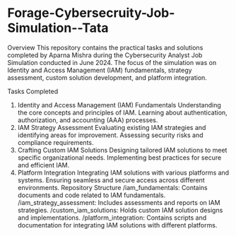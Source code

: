 # Forage-Cybersecruity-Job-Simulation--Tata
Overview
This repository contains the practical tasks and solutions completed by Aparna Mishra during the Cybersecurity Analyst Job Simulation conducted in June 2024. The focus of the simulation was on Identity and Access Management (IAM) fundamentals, strategy assessment, custom solution development, and platform integration.

Tasks Completed
1. Identity and Access Management (IAM) Fundamentals
Understanding the core concepts and principles of IAM.
Learning about authentication, authorization, and accounting (AAA) processes.
2. IAM Strategy Assessment
Evaluating existing IAM strategies and identifying areas for improvement.
Assessing security risks and compliance requirements.
3. Crafting Custom IAM Solutions
Designing tailored IAM solutions to meet specific organizational needs.
Implementing best practices for secure and efficient IAM.
4. Platform Integration
Integrating IAM solutions with various platforms and systems.
Ensuring seamless and secure access across different environments.
Repository Structure
/iam_fundamentals: Contains documents and code related to IAM fundamentals.
/iam_strategy_assessment: Includes assessments and reports on IAM strategies.
/custom_iam_solutions: Holds custom IAM solution designs and implementations.
/platform_integration: Contains scripts and documentation for integrating IAM solutions with different platforms.
